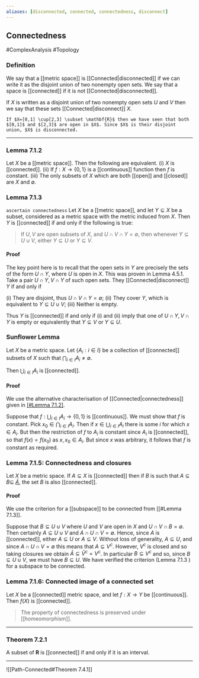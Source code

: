```yaml
---
aliases: [disconnected, connected, connectedness, disconnect]
---
```

## Connectedness
#ComplexAnalysis #Topology  

### Definition
We say that a [[metric space]] is [[Connected|disconnected]] if we can write it as the disjoint union of two nonempty open sets. We say that a space is [[connected]] if it is not [[Connected|disconnected]].

If $X$ is written as a disjoint union of two nonempty open sets $U$ and $V$ then we say that these sets [[Connected|disconnect]] $X$.

```ad-example
If $X=[0,1] \cup[2,3] \subset \mathbf{R}$ then we have seen that both $[0,1]$ and $[2,3]$ are open in $X$. Since $X$ is their disjoint union, $X$ is disconnected.
```

---
### Lemma 7.1.2
Let $X$ be a [[metric space]]. Then the following are equivalent.
(i) $X$ is [[connected]].
(ii) If $f: X \rightarrow\{0,1\}$ is a [[continuous]] function then $f$ is constant.
(iii) The only subsets of $X$ which are both [[open]] and [[closed]] are $X$ and $\emptyset$.

### Lemma 7.1.3
`ascertain connectedness`
Let $X$ be a [[metric space]], and let $Y \subseteq X$ be a subset, considered as a metric space with the metric induced from $X$. Then $Y$ is [[connected]] if and only if the following is true:

>If $U, V$ are open subsets of $X$, and $U \cap V \cap Y=\emptyset$, then whenever $Y \subseteq U \cup V$, either $Y \subseteq U$ or $Y \subseteq V$.

#### Proof
The key point here is to recall that the open sets in $Y$ are precisely the sets of the form $U \cap Y$, where $U$ is open in $X$. This was proven in Lemma 4.5.1. Take a pair $U \cap Y, V \cap Y$ of such open sets. They [[Connected|disconnect]] $Y$ if and only if

(i) They are disjoint, thus $U \cap V \cap Y=\emptyset$;
(ii) They cover $Y$, which is equivalent to $Y \subseteq U \cup V$;
(iii) Neither is empty.

Thus $Y$ is [[connected]] if and only if (i) and (ii) imply that one of $U \cap Y, V \cap Y$ is empty or equivalently that $Y \subseteq V$ or $Y \subseteq U$.

### Sunflower Lemma
Let $X$ be a metric space. Let $\left\{A_{i}: i \in I\right\}$ be a collection of [[connected]] subsets of $X$ such that $\bigcap_{i \in I} A_{i} \neq \emptyset$.

Then $\bigcup_{i \in I} A_{i}$ is [[connected]].
#### Proof
We use the alternative characterisation of [[Connected|connectedness]] given in [[#Lemma 7.1.2]](ii).

Suppose that $f: \bigcup_{i \in I} A_{i} \rightarrow\{0,1\}$ is [[continuous]]. We must show that $f$ is constant. Pick $x_{0} \in \bigcap_{i \in I} A_{i}$. Then if $x \in \bigcup_{i \in I} A_{i}$ there is some $i$ for which $x \in A_{i}$. But then the restriction of $f$ to $A_{i}$ is constant since $A_{i}$ is [[connected]], so that $f(x)=f\left(x_{0}\right)$ as $x, x_{0} \in A_{i} .$ But since $x$ was arbitrary, it follows that $f$ is constant as required.

### Lemma 7.1.5: Connectedness and closures
Let $X$ be a metric space. If $A \subseteq X$ is [[connected]] then if $B$ is such that $A \subseteq B \subseteq$ [$\bar{A}$](Closure), the set $B$ is also [[connected]].

#### Proof
We use the criterion for a [[subspace]] to be connected from [[#Lemma 7.1.3]].

Suppose that $B \subseteq U \cup V$ where $U$ and $V$ are open in $X$ and $U \cap V \cap B=\emptyset$. Then certainly $A \subseteq U \cup V$ and $A \cap U \cap V=\emptyset .$ Hence, since $A$ is [[connected]], either $A \subseteq U$ or $A \subseteq V .$ Without loss of generality, $A \subseteq U$, and since $A \cap U \cap V=\emptyset$ this means that $A \subseteq V^{c}$. However, $V^{c}$ is closed and so taking closures we obtain $\bar{A} \subseteq \bar{V}^{c}=V^{c}$. In particular $B \subseteq V^{c}$ and so, since $B \subseteq U \cup V$, we must have $B \subseteq U .$ We have verified the criterion (Lemma $7.1 .3$ ) for a subspace to be connected.

### Lemma 7.1.6: Connected image of a connected set
Let $X$ be a [[connected]] metric space, and let $f: X \rightarrow Y$ be [[continuous]]. Then $f(X)$ is [[connected]].

> The property of connectedness is preserved under [[homeomorphism]].

---
### Theorem 7.2.1
A subset of $\mathbf{R}$ is [[connected]] if and only if it is an interval.

---
![[Path-Connected#Theorem 7.4.1]]